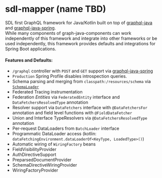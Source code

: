 # sdl-mapper (name TBD)
SDL first GraphQL framework for Java/Kotlin built on top of [graphql-java](https://github.com/graphql-java/graphql-java) and [graphql-java-spring](https://github.com/graphql-java/graphql-java-spring).  
While many components of graph-java-components can work independently of this framework and integrate into other frameworks or be used independently, this framework provides defaults and integrations for 
Spring Boot applications. 

#### Features and Defaults:
* `/graphql` controller with `POST` and `GET` support via [graphql-java-spring](https://github.com/graphql-java/graphql-java-spring)
* `Production` Spring Profile disables introspection queries. 
* Schema parsing and merging from `classpath:/resources/schema` via [`SchemaLoader`](graphql-java-sdl-mapper/src/main/kotlin/me/andrewberger/graphql/config/schemaloader/DefaultSchemaLoader.kt)
* Federated Tracing instrumentation
* Federation _Entities_ via `FederatedEntity` interface and `DataFetchersResolvedType` annotation
* Resolver support via `DataFetchers` interface with `@DataFetchersFor` annotation and field level functions with `@FieldDataFetcher`
* Union and Interface TypeResolvers via `@DataFetchersResolvedType` annotation
* Per-request DataLoaders from `BatchLoader` interface
* Programmatic DataLoader access (kotlin: `dataFetchingEnvironment.dataLoaderOf<KeyType, LoadedType>()`)
* Automatic wiring of `WiringFactory` beans
* FieldVisibilityProvider
* AuthDirectiveSupport
* PreparsedDocumentProvider
* SchemaDirectiveWiringProvider
* WiringFactoryProvider

